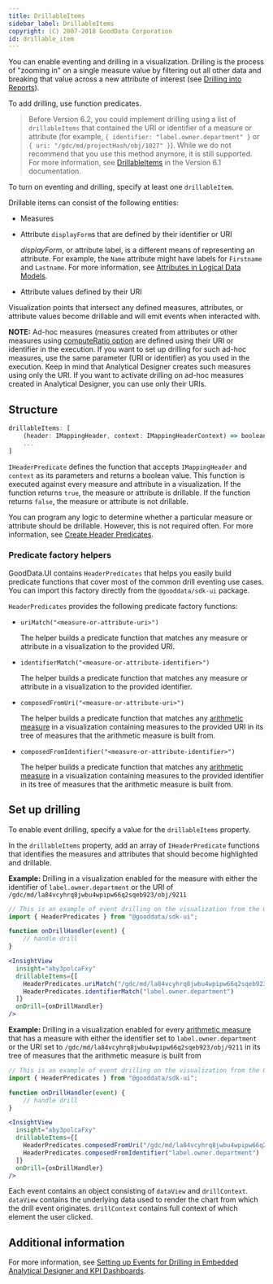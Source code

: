 ```yaml
---
title: DrillableItems
sidebar_label: DrillableItems
copyright: (C) 2007-2018 GoodData Corporation
id: drillable_item
---
```


You can enable eventing and drilling in a visualization. Drilling is the process of "zooming in" on a single measure value by filtering out all other data and breaking that value across a new attribute of interest (see [Drilling into Reports](https://help.gooddata.com/pages/viewpage.action?pageId=34341082)).

To add drilling, use function predicates.

> Before Version 6.2, you could implement drilling using a list of `drillableItems` that contained the URI or identifier of a measure or attribute (for example, `{ identifier: "label.owner.department" }`  or `{ uri: "/gdc/md/projectHash/obj/1027" }`). While we do not recommend that you use this method anymore, it is still supported. For more information, see [DrillableItems](https://sdk.gooddata.com/gooddata-ui/docs/6.1.0/drillable_item.html) in the Version 6.1 documentation.

To turn on eventing and drilling, specify at least one `drillableItem`.

Drillable items can consist of the following entities:
* Measures
* Attribute `displayForm`s that are defined by their identifier or URI

    *displayForm*, or attribute label, is a different means of representing an attribute. For example, the `Name` attribute might have labels for `Firstname` and `Lastname`. For more information, see [Attributes in Logical Data Models](https://help.gooddata.com/pages/viewpage.action?pageId=71867295).
* Attribute values defined by their URI

Visualization points that intersect any defined measures, attributes, or attribute values become drillable and will emit events when interacted with.

**NOTE:** Ad-hoc measures (measures created from attributes or other measures using
[computeRatio option](https://sdk.gooddata.com/gooddata-ui/docs/afm.html#show-a-measure-as-a-percentage) are defined
using their URI or identifier in the execution. If you want to set up drilling for such ad-hoc measures, use the same parameter (URI or identifier) as you used in the execution.
Keep in mind that Analytical Designer creates such measures using only the URI. If you want to activate drilling on ad-hoc measures created in Analytical Designer, you can use only their URIs.

## Structure

```javascript
drillableItems: [
    (header: IMappingHeader, context: IMappingHeaderContext) => boolean, // Type: IHeaderPredicate
    ...
]
```

`IHeaderPredicate` defines the function that accepts `IMappingHeader` and `context` as its parameters and returns
a boolean value. This function is executed against every measure and attribute in a visualization. If the function
returns `true`, the measure or attribute is drillable. If the function returns `false`, the measure or attribute is
not drillable.

You can program any logic to determine whether a particular measure or attribute should be drillable. However, this is not required often. For more information, see [Create Header Predicates](30_tips__create_predicates.md).

### Predicate factory helpers

GoodData.UI contains `HeaderPredicates` that helps you easily build predicate functions that cover most of the
common drill eventing use cases. You can import this factory directly from the `@gooddata/sdk-ui` package.

`HeaderPredicates` provides the following predicate factory functions:

* `uriMatch("<measure-or-attribute-uri>")`

    The helper builds a predicate function that matches any measure or attribute in a visualization to the provided URI.
* `identifierMatch("<measure-or-attribute-identifier>")`

    The helper builds a predicate function that matches any measure or attribute in a visualization to the provided identifier.
* `composedFromUri("<measure-or-attribute-uri>")`

    The helper builds a predicate function that matches any [arithmetic measure](20_misc__arithmetic_measure.md) in a visualization containing measures to the provided URI in its tree of measures that the arithmetic measure is built from.
* `composedFromIdentifier("<measure-or-attribute-identifier>")`

    The helper builds a predicate function that matches any [arithmetic measure](20_misc__arithmetic_measure.md) in a visualization containing measures to the provided identifier in its tree of measures that the arithmetic measure is built from.

## Set up drilling

To enable event drilling, specify a value for the `drillableItems` property.

In the `drillableItems` property, add an array of `IHeaderPredicate` functions that identifies the measures and
attributes that should become highlighted and drillable.

**Example:** Drilling in a visualization enabled for the measure with either the identifier of `label.owner.department`
or the URI of `/gdc/md/la84vcyhrq8jwbu4wpipw66q2sqeb923/obj/9211`

```jsx
// This is an example of event drilling on the visualization from the GoodSales demo project.
import { HeaderPredicates } from "@gooddata/sdk-ui";

function onDrillHandler(event) {
    // handle drill
}

<InsightView
  insight="aby3polcaFxy"
  drillableItems={[
    HeaderPredicates.uriMatch("/gdc/md/la84vcyhrq8jwbu4wpipw66q2sqeb923/obj/9211"),
    HeaderPredicates.identifierMatch("label.owner.department")
  ]}
  onDrill={onDrillHandler}
/>
```

**Example:** Drilling in a visualization enabled for every [arithmetic measure](20_misc__arithmetic_measure.md) that
has a measure with either the identifier set to `label.owner.department` or the URI set
to `/gdc/md/la84vcyhrq8jwbu4wpipw66q2sqeb923/obj/9211` in its tree of measures that the arithmetic measure
is built from

```jsx
// This is an example of event drilling on the visualization from the GoodSales demo project.
import { HeaderPredicates } from "@gooddata/sdk-ui";

function onDrillHandler(event) {
    // handle drill
}

<InsightView
  insight="aby3polcaFxy"
  drillableItems={[
    HeaderPredicates.composedFromUri("/gdc/md/la84vcyhrq8jwbu4wpipw66q2sqeb923/obj/9211"),
    HeaderPredicates.composedFromIdentifier("label.owner.department")
  ]}
  onDrill={onDrillHandler}
/>
```

Each event contains an object consisting of `dataView` and `drillContext`. `dataView` contains the underlying data used
to render the chart from which the drill event originates. `drillContext` contains full context of which element the
user clicked.

## Additional information

For more information, see [Setting up Events for Drilling in Embedded Analytical Designer and KPI Dashboards](https://help.gooddata.com/pages/viewpage.action?pageId=34340938).
